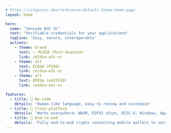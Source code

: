 ```yaml
---
# https://vitepress.dev/reference/default-theme-home-page
layout: home

hero:
  name: "Zencode W3C VC"
  text: "Verifiable credentials for your applications"
  tagline: 'Easy, secure, interoperable'
  actions:
    - theme: brand
      text: 💥 MLDSA (Post-Quantum)
      link: /mldsa-w3c-vc
    - theme: alt
      text: ECDSA (P256)
      link: /ecdsa-w3c-vc
    - theme: alt
      text: EDDSA (ed25519)
      link: /eddsa-w3c-vc

features:
  - title: 👟 No-code
    details: 'Human-like language, easy to review and customize'
  - title: 🚀 Cross-platform
    details: 'Works everywhere: WASM, ESP32 chips, RISC-V, Windows, Apple, GNU+Linux, BSD'
  - title: 🤝 End-to-end
    details: 'Fully end-to-end crypto connecting mobile wallets to servers'
---
```

